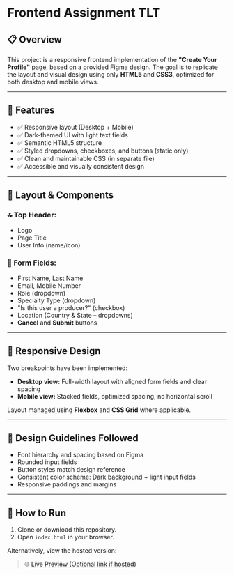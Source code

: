 # Frontend Assignment TLT

## 📋 Overview

This project is a responsive frontend implementation of the **"Create Your Profile"** page, based on a provided Figma design. The goal is to replicate the layout and visual design using only **HTML5** and **CSS3**, optimized for both desktop and mobile views.

---

## 🧩 Features

- ✅ Responsive layout (Desktop + Mobile)
- ✅ Dark-themed UI with light text fields
- ✅ Semantic HTML5 structure
- ✅ Styled dropdowns, checkboxes, and buttons (static only)
- ✅ Clean and maintainable CSS (in separate file)
- ✅ Accessible and visually consistent design

---

## 📐 Layout & Components

### 🔝 Top Header:
- Logo
- Page Title
- User Info (name/icon)

### 📝 Form Fields:
- First Name, Last Name
- Email, Mobile Number
- Role (dropdown)
- Specialty Type (dropdown)
- "Is this user a producer?" (checkbox)
- Location (Country & State – dropdowns)
- **Cancel** and **Submit** buttons

---

## 📱 Responsive Design

Two breakpoints have been implemented:

- **Desktop view:** Full-width layout with aligned form fields and clear spacing
- **Mobile view:** Stacked fields, optimized spacing, no horizontal scroll

Layout managed using **Flexbox** and **CSS Grid** where applicable.

---

## 🎨 Design Guidelines Followed

- Font hierarchy and spacing based on Figma
- Rounded input fields
- Button styles match design reference
- Consistent color scheme: Dark background + light input fields
- Responsive paddings and margins

---

## 🧾 How to Run

1. Clone or download this repository.
2. Open `index.html` in your browser.

Alternatively, view the hosted version:
> 🌐 [Live Preview (Optional link if hosted)](https://your-live-demo-link)